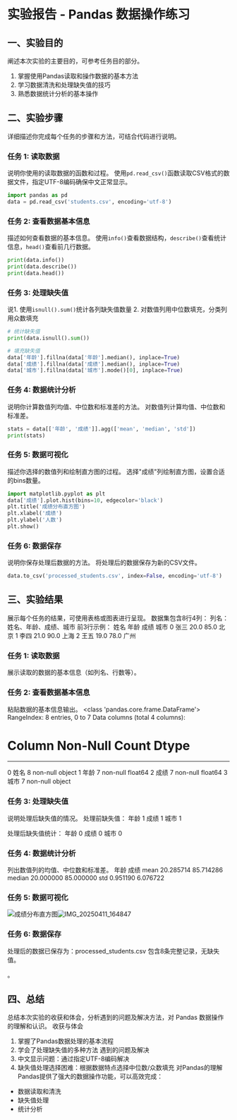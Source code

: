 # 实验报告 - Pandas 数据操作练习

## 一、实验目的
阐述本次实验的主要目的，可参考任务目的部分。
1. 掌握使用Pandas读取和操作数据的基本方法
2. 学习数据清洗和处理缺失值的技巧
3. 熟悉数据统计分析的基本操作
## 二、实验步骤
详细描述你完成每个任务的步骤和方法，可结合代码进行说明。

### 任务 1: 读取数据
说明你使用的读取数据的函数和过程。
使用`pd.read_csv()`函数读取CSV格式的数据文件，指定UTF-8编码确保中文正常显示。

```python
import pandas as pd
data = pd.read_csv('students.csv', encoding='utf-8')
```

### 任务 2: 查看数据基本信息
描述如何查看数据的基本信息。
使用`info()`查看数据结构，`describe()`查看统计信息，`head()`查看前几行数据。

```python
print(data.info())
print(data.describe())
print(data.head())
```
### 任务 3: 处理缺失值
说1. 使用`isnull().sum()`统计各列缺失值数量
2. 对数值列用中位数填充，分类列用众数填充

```python
# 统计缺失值
print(data.isnull().sum())

# 填充缺失值
data['年龄'].fillna(data['年龄'].median(), inplace=True)
data['成绩'].fillna(data['成绩'].median(), inplace=True)
data['城市'].fillna(data['城市'].mode()[0], inplace=True)
```

### 任务 4: 数据统计分析
说明你计算数值列均值、中位数和标准差的方法。
对数值列计算均值、中位数和标准差。

```python
stats = data[['年龄', '成绩']].agg(['mean', 'median', 'std'])
print(stats)
```
### 任务 5: 数据可视化
描述你选择的数值列和绘制直方图的过程。
选择"成绩"列绘制直方图，设置合适的bins数量。

```python
import matplotlib.pyplot as plt
data['成绩'].plot.hist(bins=10, edgecolor='black')
plt.title('成绩分布直方图')
plt.xlabel('成绩')
plt.ylabel('人数')
plt.show()
```
### 任务 6: 数据保存
说明你保存处理后数据的方法。
将处理后的数据保存为新的CSV文件。

```python
data.to_csv('processed_students.csv', index=False, encoding='utf-8')
```
## 三、实验结果
展示每个任务的结果，可使用表格或图表进行呈现。
数据集包含8行4列：
列名：姓名、年龄、成绩、城市
前3行示例：
   姓名    年龄    成绩  城市
0  张三  20.0  85.0  北京
1  李四  21.0  90.0  上海
2  王五  19.0  78.0  广州

### 任务 1: 读取数据
展示读取的数据的基本信息（如列名、行数等）。

### 任务 2: 查看数据基本信息
粘贴数据的基本信息输出。
<class 'pandas.core.frame.DataFrame'>
RangeIndex: 8 entries, 0 to 7
Data columns (total 4 columns):
 #   Column  Non-Null Count  Dtype  
---  ------  --------------  -----  
 0   姓名      8 non-null     object 
 1   年龄      7 non-null     float64
 2   成绩      7 non-null     float64
 3   城市      7 non-null     object
### 任务 3: 处理缺失值
说明处理后缺失值的情况。
处理前缺失值：
年龄    1
成绩    1
城市    1

处理后缺失值统计：
年龄    0
成绩    0
城市    0
### 任务 4: 数据统计分析
列出数值列的均值、中位数和标准差。
年龄        成绩
mean   20.285714  85.714286
median  20.000000  85.000000
std     0.951190   6.076722


### 任务 5: 数据可视化
![成绩分布直方图](histogram.png)![IMG_20250411_164847](https://github.com/user-attachments/assets/33c7038e-bb2d-4489-86fb-b54ebdc87bb1)


### 任务 6: 数据保存
处理后的数据已保存为：processed_students.csv
包含8条完整记录，无缺失值。

。

## 四、总结
总结本次实验的收获和体会，分析遇到的问题及解决方法，对 Pandas 数据操作的理解和认识。
   收获与体会
1. 掌握了Pandas数据处理的基本流程
2. 学会了处理缺失值的多种方法
   遇到的问题及解决
1. 中文显示问题：通过指定UTF-8编码解决
2. 缺失值处理选择困难：根据数据特点选择中位数/众数填充
   对Pandas的理解
Pandas提供了强大的数据操作功能，可以高效完成：
- 数据读取和清洗
- 缺失值处理
- 统计分析
